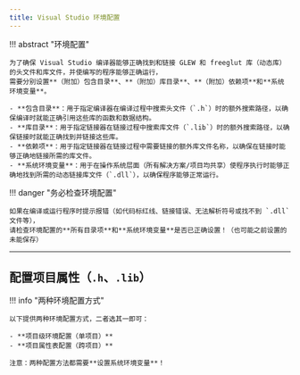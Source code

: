 ```yaml
---
title: Visual Studio 环境配置
---
```


!!! abstract "环境配置"

    为了确保 Visual Studio 编译器能够正确找到和链接 GLEW 和 freeglut 库（动态库）的头文件和库文件，并使编写的程序能够正确运行，
    需要分别设置**（附加）包含目录**、**（附加）库目录**、**（附加）依赖项**和**系统环境变量**。
    
    - **包含目录**：用于指定编译器在编译过程中搜索头文件（`.h`）时的额外搜索路径，以确保编译时就能正确引用这些库的函数和数据结构。
    - **库目录**：用于指定链接器在链接过程中搜索库文件（`.lib`）时的额外搜索路径，以确保链接时就能正确找到并链接这些库。
    - **依赖项**：用于指定链接器在链接过程中需要链接的额外库文件名称，以确保在链接时能够正确地链接所需的库文件。
    - **系统环境变量**：用于在操作系统层面（所有解决方案/项目均共享）使程序执行时能够正确地找到所需的动态链接库文件（`.dll`），以确保程序能够正常运行。

!!! danger "务必检查环境配置"

    如果在编译或运行程序时提示报错（如代码标红线、链接错误、无法解析符号或找不到 `.dll` 文件等），
    请检查环境配置的**所有目录项**和**系统环境变量**是否已正确设置！（也可能之前设置的未能保存）

---

## 配置项目属性（`.h`、`.lib`）

!!! info "两种环境配置方式"

    以下提供两种环境配置方式，二者选其一即可：
    
    - **项目级环境配置（单项目）**
    - **项目属性表配置（跨项目）**

    注意：两种配置方法都需要**设置系统环境变量**！
